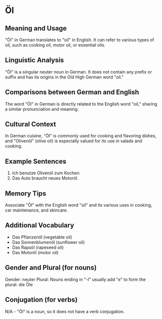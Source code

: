 # Öl
## Meaning and Usage
"Öl" in German translates to "oil" in English. It can refer to various types of oil, such as cooking oil, motor oil, or essential oils.

## Linguistic Analysis
"Öl" is a singular neuter noun in German. It does not contain any prefix or suffix and has its origins in the Old High German word "oli."

## Comparisons between German and English
The word "Öl" in German is directly related to the English word "oil," sharing a similar pronunciation and meaning.

## Cultural Context
In German cuisine, "Öl" is commonly used for cooking and flavoring dishes, and "Olivenöl" (olive oil) is especially valued for its use in salads and cooking.

## Example Sentences
1. Ich benutze Olivenöl zum Kochen.
2. Das Auto braucht neues Motoröl.

## Memory Tips
Associate "Öl" with the English word "oil" and its various uses in cooking, car maintenance, and skincare.

## Additional Vocabulary
- Das Pflanzenöl (vegetable oil)
- Das Sonnenblumenöl (sunflower oil)
- Das Rapsöl (rapeseed oil)
- Das Motoröl (motor oil)

## Gender and Plural (for nouns)
Gender: neuter
Plural: Nouns ending in "-l" usually add "e" to form the plural: die Öle

## Conjugation (for verbs)
N/A - "Öl" is a noun, so it does not have a verb conjugation.